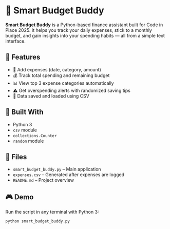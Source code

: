 # 💸 Smart Budget Buddy

**Smart Budget Buddy** is a Python-based finance assistant built for Code in Place 2025. It helps you track your daily expenses, stick to a monthly budget, and gain insights into your spending habits — all from a simple text interface.

## 🚀 Features

- 📝 Add expenses (date, category, amount)
- 💰 Track total spending and remaining budget
- 📊 View top 3 expense categories automatically
- ⚠️ Get overspending alerts with randomized saving tips
- 💾 Data saved and loaded using CSV

## 🧠 Built With

- Python 3
- `csv` module
- `collections.Counter`
- `random` module

## 📂 Files

- `smart_budget_buddy.py` – Main application
- `expenses.csv` – Generated after expenses are logged
- `README.md` – Project overview

## 🎮 Demo

Run the script in any terminal with Python 3:
```bash
python smart_budget_buddy.py
